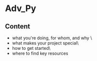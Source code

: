 # Adv_Py

## Content 
- what you're doing, for whom, and why \
- what makes your project special\
- how to get started\
- where to find key resources
